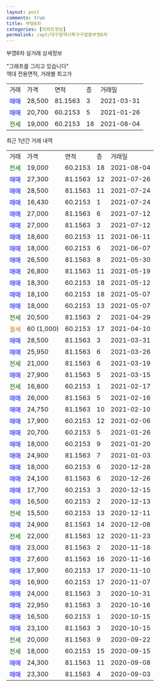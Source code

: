 ```yaml
---
layout: post
comments: true
title: 부영6차
categories: [아파트정보]
permalink: /apt/대구광역시북구구암동부영6차
---
```


부영6차 실거래 상세정보

<script type="text/javascript">
  google.charts.load('current', {'packages':['line', 'corechart']});
  google.charts.setOnLoadCallback(drawChart);

  function drawChart() {
    var data = new google.visualization.DataTable();
    data.addColumn('date', '거래일');
    data.addColumn('number', "매매");
    data.addColumn('number', "전세");
    data.addColumn('number', "전매");

    data.addRows([[new Date(Date.parse("2021-08-04")), null, 19000, null], [new Date(Date.parse("2021-07-26")), 27300, null, null], [new Date(Date.parse("2021-07-24")), 28500, null, null], [new Date(Date.parse("2021-07-24")), 16430, null, null], [new Date(Date.parse("2021-07-12")), 27000, null, null], [new Date(Date.parse("2021-07-12")), 27000, null, null], [new Date(Date.parse("2021-06-11")), 18600, null, null], [new Date(Date.parse("2021-06-07")), 18000, null, null], [new Date(Date.parse("2021-05-30")), 26500, null, null], [new Date(Date.parse("2021-05-19")), 26800, null, null], [new Date(Date.parse("2021-05-12")), 18300, null, null], [new Date(Date.parse("2021-05-07")), 18100, null, null], [new Date(Date.parse("2021-05-07")), 18000, null, null], [new Date(Date.parse("2021-04-29")), null, 20500, null], [new Date(Date.parse("2021-04-10")), null, null, null], [new Date(Date.parse("2021-03-31")), 28500, null, null], [new Date(Date.parse("2021-03-26")), 25950, null, null], [new Date(Date.parse("2021-03-19")), null, 21000, null], [new Date(Date.parse("2021-03-15")), 27900, null, null], [new Date(Date.parse("2021-02-17")), null, 16800, null], [new Date(Date.parse("2021-02-16")), 26000, null, null], [new Date(Date.parse("2021-02-10")), 24750, null, null], [new Date(Date.parse("2021-02-06")), 17900, null, null], [new Date(Date.parse("2021-01-26")), 20700, null, null], [new Date(Date.parse("2021-01-20")), 18000, null, null], [new Date(Date.parse("2021-01-03")), 24900, null, null], [new Date(Date.parse("2020-12-28")), 18000, null, null], [new Date(Date.parse("2020-12-26")), 24100, null, null], [new Date(Date.parse("2020-12-15")), 17700, null, null], [new Date(Date.parse("2020-12-13")), 16500, null, null], [new Date(Date.parse("2020-12-11")), null, 15500, null], [new Date(Date.parse("2020-12-08")), 24900, null, null], [new Date(Date.parse("2020-11-23")), null, 22000, null], [new Date(Date.parse("2020-11-18")), 23000, null, null], [new Date(Date.parse("2020-11-16")), 27600, null, null], [new Date(Date.parse("2020-11-10")), 17900, null, null], [new Date(Date.parse("2020-11-07")), 16900, null, null], [new Date(Date.parse("2020-10-31")), 24000, null, null], [new Date(Date.parse("2020-10-16")), 22950, null, null], [new Date(Date.parse("2020-10-15")), 16500, null, null], [new Date(Date.parse("2020-10-15")), 23100, null, null], [new Date(Date.parse("2020-09-22")), null, 20000, null], [new Date(Date.parse("2020-09-15")), null, 18000, null], [new Date(Date.parse("2020-09-08")), 24300, null, null], [new Date(Date.parse("2020-09-03")), 23300, null, null]]);

    var options = {
      hAxis: {
        format: 'yyyy/MM/dd'
      },    
      lineWidth: 0,
      pointsVisible: true,    
      title: '최근 1년간 유형별 실거래가 분포',
      legend: { position: 'bottom' }
    };

    var formatter = new google.visualization.NumberFormat({pattern:'###,###'} );
    formatter.format(data, 1);
    formatter.format(data, 2);
    
    setTimeout(function() {
        var chart = new google.visualization.LineChart(document.getElementById('columnchart_material'));
        chart.draw(data, (options));
        document.getElementById('loading').style.display = 'none';
    }, 1000);
  }
</script>


<div id="loading" style="z-index:20; display: block; margin-left: 0px">"그래프를 그리고 있습니다"</div>
<div id="columnchart_material" style="width: 95%; margin-left: 0px; display: block"></div>
<!-- contents start -->
역대 전용면적, 거래별 최고가
<table class="sortable">
    <tr>
      <td>거래</td>
      <td>가격</td>
      <td>면적</td>
      <td>층</td>
      <td>거래일</td>
    </tr>
        <tr>
          <td><a style="color: blue">매매</a></td>
          <td>28,500</td>
          <td>81.1563</td>
          <td>3</td>
          <td>2021-03-31</td>
        </tr>            <tr>
          <td><a style="color: blue">매매</a></td>
          <td>20,700</td>
          <td>60.2153</td>
          <td>5</td>
          <td>2021-01-26</td>
        </tr>        
        <tr>
              <td><a style="color: darkgreen">전세</a></td>
              <td>19,000</td>
              <td>60.2153</td>
              <td>18</td>
              <td>2021-08-04</td>
            </tr>        
    
</table>

최근 1년간 거래 내역

<table class="sortable">
    <tr>
      <td>거래</td>
      <td>가격</td>
      <td>면적</td>
      <td>층</td>
      <td>거래일</td>
    </tr>
    <tr>
      <td><a style="color: darkgreen">전세</a></td>
      <td>19,000</td>
      <td>60.2153</td>
      <td>18</td>
      <td>2021-08-04</td>
    </tr>          <tr>
      <td><a style="color: blue">매매</a></td>
      <td>27,300</td>
      <td>81.1563</td>
      <td>12</td>
      <td>2021-07-26</td>
    </tr>          <tr>
      <td><a style="color: blue">매매</a></td>
      <td>28,500</td>
      <td>81.1563</td>
      <td>11</td>
      <td>2021-07-24</td>
    </tr>          <tr>
      <td><a style="color: blue">매매</a></td>
      <td>16,430</td>
      <td>60.2153</td>
      <td>1</td>
      <td>2021-07-24</td>
    </tr>          <tr>
      <td><a style="color: blue">매매</a></td>
      <td>27,000</td>
      <td>81.1563</td>
      <td>6</td>
      <td>2021-07-12</td>
    </tr>          <tr>
      <td><a style="color: blue">매매</a></td>
      <td>27,000</td>
      <td>81.1563</td>
      <td>3</td>
      <td>2021-07-12</td>
    </tr>          <tr>
      <td><a style="color: blue">매매</a></td>
      <td>18,600</td>
      <td>60.2153</td>
      <td>11</td>
      <td>2021-06-11</td>
    </tr>          <tr>
      <td><a style="color: blue">매매</a></td>
      <td>18,000</td>
      <td>60.2153</td>
      <td>6</td>
      <td>2021-06-07</td>
    </tr>          <tr>
      <td><a style="color: blue">매매</a></td>
      <td>26,500</td>
      <td>81.1563</td>
      <td>8</td>
      <td>2021-05-30</td>
    </tr>          <tr>
      <td><a style="color: blue">매매</a></td>
      <td>26,800</td>
      <td>81.1563</td>
      <td>11</td>
      <td>2021-05-19</td>
    </tr>          <tr>
      <td><a style="color: blue">매매</a></td>
      <td>18,300</td>
      <td>60.2153</td>
      <td>18</td>
      <td>2021-05-12</td>
    </tr>          <tr>
      <td><a style="color: blue">매매</a></td>
      <td>18,100</td>
      <td>60.2153</td>
      <td>18</td>
      <td>2021-05-07</td>
    </tr>          <tr>
      <td><a style="color: blue">매매</a></td>
      <td>18,000</td>
      <td>60.2153</td>
      <td>13</td>
      <td>2021-05-07</td>
    </tr>          <tr>
      <td><a style="color: darkgreen">전세</a></td>
      <td>20,500</td>
      <td>81.1563</td>
      <td>2</td>
      <td>2021-04-29</td>
    </tr>          <tr>
      <td><a style="color: darkgoldenrod">월세</a></td>
      <td>60 (1,000)</td>
      <td>60.2153</td>
      <td>17</td>
      <td>2021-04-10</td>
    </tr>          <tr>
      <td><a style="color: blue">매매</a></td>
      <td>28,500</td>
      <td>81.1563</td>
      <td>3</td>
      <td>2021-03-31</td>
    </tr>          <tr>
      <td><a style="color: blue">매매</a></td>
      <td>25,950</td>
      <td>81.1563</td>
      <td>6</td>
      <td>2021-03-26</td>
    </tr>          <tr>
      <td><a style="color: darkgreen">전세</a></td>
      <td>21,000</td>
      <td>81.1563</td>
      <td>6</td>
      <td>2021-03-19</td>
    </tr>          <tr>
      <td><a style="color: blue">매매</a></td>
      <td>27,900</td>
      <td>81.1563</td>
      <td>5</td>
      <td>2021-03-15</td>
    </tr>          <tr>
      <td><a style="color: darkgreen">전세</a></td>
      <td>16,800</td>
      <td>60.2153</td>
      <td>1</td>
      <td>2021-02-17</td>
    </tr>          <tr>
      <td><a style="color: blue">매매</a></td>
      <td>26,000</td>
      <td>81.1563</td>
      <td>5</td>
      <td>2021-02-16</td>
    </tr>          <tr>
      <td><a style="color: blue">매매</a></td>
      <td>24,750</td>
      <td>81.1563</td>
      <td>10</td>
      <td>2021-02-10</td>
    </tr>          <tr>
      <td><a style="color: blue">매매</a></td>
      <td>17,900</td>
      <td>60.2153</td>
      <td>12</td>
      <td>2021-02-06</td>
    </tr>          <tr>
      <td><a style="color: blue">매매</a></td>
      <td>20,700</td>
      <td>60.2153</td>
      <td>5</td>
      <td>2021-01-26</td>
    </tr>          <tr>
      <td><a style="color: blue">매매</a></td>
      <td>18,000</td>
      <td>60.2153</td>
      <td>9</td>
      <td>2021-01-20</td>
    </tr>          <tr>
      <td><a style="color: blue">매매</a></td>
      <td>24,900</td>
      <td>81.1563</td>
      <td>7</td>
      <td>2021-01-03</td>
    </tr>          <tr>
      <td><a style="color: blue">매매</a></td>
      <td>18,000</td>
      <td>60.2153</td>
      <td>6</td>
      <td>2020-12-28</td>
    </tr>          <tr>
      <td><a style="color: blue">매매</a></td>
      <td>24,100</td>
      <td>81.1563</td>
      <td>6</td>
      <td>2020-12-26</td>
    </tr>          <tr>
      <td><a style="color: blue">매매</a></td>
      <td>17,700</td>
      <td>60.2153</td>
      <td>3</td>
      <td>2020-12-15</td>
    </tr>          <tr>
      <td><a style="color: blue">매매</a></td>
      <td>16,500</td>
      <td>60.2153</td>
      <td>2</td>
      <td>2020-12-13</td>
    </tr>          <tr>
      <td><a style="color: darkgreen">전세</a></td>
      <td>15,500</td>
      <td>60.2153</td>
      <td>13</td>
      <td>2020-12-11</td>
    </tr>          <tr>
      <td><a style="color: blue">매매</a></td>
      <td>24,900</td>
      <td>81.1563</td>
      <td>14</td>
      <td>2020-12-08</td>
    </tr>          <tr>
      <td><a style="color: darkgreen">전세</a></td>
      <td>22,000</td>
      <td>81.1563</td>
      <td>12</td>
      <td>2020-11-23</td>
    </tr>          <tr>
      <td><a style="color: blue">매매</a></td>
      <td>23,000</td>
      <td>81.1563</td>
      <td>2</td>
      <td>2020-11-18</td>
    </tr>          <tr>
      <td><a style="color: blue">매매</a></td>
      <td>27,600</td>
      <td>81.1563</td>
      <td>16</td>
      <td>2020-11-16</td>
    </tr>          <tr>
      <td><a style="color: blue">매매</a></td>
      <td>17,900</td>
      <td>60.2153</td>
      <td>17</td>
      <td>2020-11-10</td>
    </tr>          <tr>
      <td><a style="color: blue">매매</a></td>
      <td>16,900</td>
      <td>60.2153</td>
      <td>17</td>
      <td>2020-11-07</td>
    </tr>          <tr>
      <td><a style="color: blue">매매</a></td>
      <td>24,000</td>
      <td>81.1563</td>
      <td>3</td>
      <td>2020-10-31</td>
    </tr>          <tr>
      <td><a style="color: blue">매매</a></td>
      <td>22,950</td>
      <td>81.1563</td>
      <td>3</td>
      <td>2020-10-16</td>
    </tr>          <tr>
      <td><a style="color: blue">매매</a></td>
      <td>16,500</td>
      <td>60.2153</td>
      <td>1</td>
      <td>2020-10-15</td>
    </tr>          <tr>
      <td><a style="color: blue">매매</a></td>
      <td>23,100</td>
      <td>81.1563</td>
      <td>3</td>
      <td>2020-10-15</td>
    </tr>          <tr>
      <td><a style="color: darkgreen">전세</a></td>
      <td>20,000</td>
      <td>81.1563</td>
      <td>9</td>
      <td>2020-09-22</td>
    </tr>          <tr>
      <td><a style="color: darkgreen">전세</a></td>
      <td>18,000</td>
      <td>60.2153</td>
      <td>15</td>
      <td>2020-09-15</td>
    </tr>          <tr>
      <td><a style="color: blue">매매</a></td>
      <td>24,300</td>
      <td>81.1563</td>
      <td>11</td>
      <td>2020-09-08</td>
    </tr>          <tr>
      <td><a style="color: blue">매매</a></td>
      <td>23,300</td>
      <td>81.1563</td>
      <td>4</td>
      <td>2020-09-03</td>
    </tr>      </table>
<!-- contents end -->    

